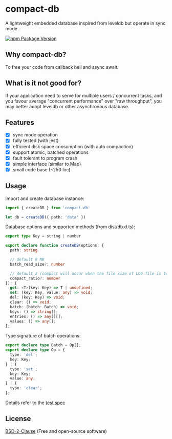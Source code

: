 # compact-db

A lightweight embedded database inspired from leveldb but operate in sync mode.

[![npm Package Version](https://img.shields.io/npm/v/compact-db.svg?maxAge=2592000)](https://www.npmjs.com/package/compact-db)

## Why compact-db?
To free your code from callback hell and async await.

## What is it not good for?
If your application need to serve for multiple users / concurrent tasks, and you favour average "concurrent performance" over "raw throughput", you may better adopt leveldb or other asynchronous database.

## Features
- [x] sync mode operation
- [x] fully tested (with jest)
- [x] efficient disk space consumption (with auto compaction)
- [x] support atomic, batched operations
- [x] fault tolerant to program crash
- [x] simple interface (similar to Map)
- [x] small code base (~250 loc)

## Usage

Import and create database instance:
```typescript
import { createDB } from 'compact-db'

let db = createDB({ path: 'data' })
```

Database options and supported methods (from dist/db.d.ts):
```typescript
export type Key = string | number

export declare function createDB(options: {
  path: string

  // default 8 MB
  batch_read_size?: number

  // default 2 (compact will occur when the file size of LOG file is twice as DATA file)
  compact_ratio?: number   
}): {
  get: <T>(key: Key) => T | undefined;
  set: (key: Key, value: any) => void;
  del: (key: Key) => void;
  clear: () => void;
  batch: (batch: Batch) => void;
  keys: () => string[];
  entries: () => any[][];
  values: () => any[];
};
```

Type signature of batch operations:
```typescript
export declare type Batch = Op[];
export declare type Op = {
  type: 'del';
  key: Key;
} | {
  type: 'set';
  key: Key;
  value: any;
} | {
  type: 'clear';
};
```

Details refer to the [test spec](./test/db.test.ts)

## License
[BSD-2-Clause](./LICENSE)
(Free and open-source software)
